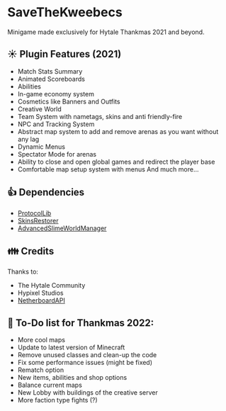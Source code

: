 # SaveTheKweebecs
Minigame made exclusively for Hytale Thankmas 2021 and beyond.

## :sunny: Plugin Features (2021)
* Match Stats Summary
* Animated Scoreboards
* Abilities
* In-game economy system
* Cosmetics like Banners and Outfits
* Creative World
* Team System with nametags, skins and anti friendly-fire
* NPC and Tracking System
* Abstract map system to add and remove arenas as you want without any lag
* Dynamic Menus
* Spectator Mode for arenas
* Ability to close and open global games and redirect the player base
* Comfortable map setup system with menus
And much more...

## :+1: Dependencies
* <a href="https://github.com/dmulloy2/ProtocolLib">ProtocolLib</a>
* <a href="https://github.com/SkinsRestorer/SkinsRestorerX">SkinsRestorer</a>
* <a href="https://github.com/Paul19988/Advanced-Slime-World-Manager">AdvancedSlimeWorldManager</a>

## 👪 Credits
Thanks to:
* The Hytale Community
* Hypixel Studios
* <a href="https://github.com/MinusKube/Netherboard">NetherboardAPI</a>

## 📰 To-Do list for Thankmas 2022:
* More cool maps
* Update to latest version of Minecraft
* Remove unused classes and clean-up the code
* Fix some performance issues (might be fixed)
* Rematch option
* New items, abilities and shop options
* Balance current maps
* New Lobby with buildings of the creative server
* More faction type fights (?)
